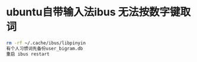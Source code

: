 # ubuntu自带输入法ibus 无法按数字键取词
```bash
rm -rf ~/.cache/ibus/libpinyin 
有个人习惯词先备份user_bigram.db 
重启 ibus restart
```
